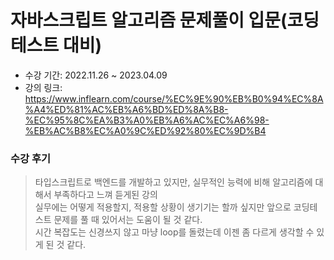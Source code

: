 # 자바스크립트 알고리즘 문제풀이 입문(코딩테스트 대비)
- 수강 기간: 2022.11.26 ~ 2023.04.09
- 강의 링크: https://www.inflearn.com/course/%EC%9E%90%EB%B0%94%EC%8A%A4%ED%81%AC%EB%A6%BD%ED%8A%B8-%EC%95%8C%EA%B3%A0%EB%A6%AC%EC%A6%98-%EB%AC%B8%EC%A0%9C%ED%92%80%EC%9D%B4
### 수강 후기
> 타입스크립트로 백엔드를 개발하고 있지만, 실무적인 능력에 비해 알고리즘에 대해서 부족하다고 느껴 듣게된 강의  
> 실무에는 어떻게 적용할지, 적용할 상황이 생기기는 할까 싶지만 앞으로 코딩테스트 문제를 풀 때 있어서는 도움이 될 것 같다.  
> 시간 복잡도는 신경쓰지 않고 마냥 loop를 돌렸는데 이젠 좀 다르게 생각할 수 있게 된 것 같다.